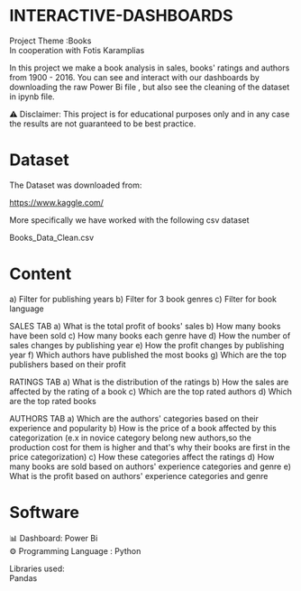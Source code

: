 # INTERACTIVE-DASHBOARDS 
Project Theme :Books
<br/>In cooperation with Fotis Karamplias

In this project we make a book analysis in sales, books' ratings and authors from 1900 - 2016. You can see and interact with our dashboards by downloading the raw Power Bi file , but also see the cleaning of the dataset in ipynb file.

⚠ Disclaimer: This project is for educational purposes only and in any case the results are not guaranteed to be best practice.

# Dataset
The Dataset was downloaded from:

https://www.kaggle.com/

More specifically we have worked with the following csv dataset

Books_Data_Clean.csv

# Content
a) Filter for publishing years
b) Filter for 3 book genres
c) Filter for book language

SALES TAB
a) What is the total profit of books' sales
b) How many books have been sold
c) How many books each genre have
d) How the number of sales changes by publishing year
e) How the profit changes by publishing year
f) Which authors have published the most books
g) Which are the top publishers based on their profit

RATINGS TAB
a) What is the distribution of the ratings
b) How the sales are affected by the rating of a book
c) Which are the top rated authors
d) Which are the top rated books

AUTHORS TAB 
a) Which are the authors' categories based on their experience and popularity
b) How is the price of a book affected by this categorization (e.x in novice category belong new authors,so the production cost for them is higher and that's why their books are first in the price categorization)
c) How these categories affect the ratings
d) How many books are sold based on authors' experience categories and genre
e) What is the profit based on authors' experience categories and genre

# Software
📊 Dashboard: Power Bi
<br/>⚙️ Programming Language : Python

Libraries used:
<br/>Pandas

